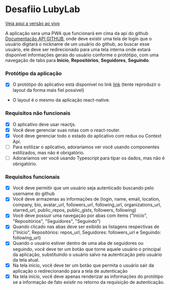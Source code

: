 # Desafiio LubyLab 

[Veja aqui a versão ao vivo](https://luby-lab-allyssonalmeida.vercel.app/)

A aplicação sera uma PWA que funcionará em cima da api do github [Documentação API GITHUB](https://developer.github.com/v3/ 'Api Github'), onde deve existir uma tela de login que o usuário digitará o nickname de um usuário do github, ao buscar esse usuário, ele deve ser redirecionado para uma tela interna onde estará disponível informações gerais do usuário conforme o protótipo, com uma navegação de tabs para **Início**, **Repositórios**, **Seguidores**, **Seguindo**.

### Protótipo da aplicação

- [x] O protótipo do aplicativo está disponível no link [link](https://xd.adobe.com/view/1798f30c-7746-444c-bffa-91b29835eef5-42cb/ 'Protótipo') (tente reproduzir o layout da forma mais fiel possível)
- O layout é o mesmo da aplicação react-native.

### Requisitos não funcionais

- [x] O aplicativo deve usar reactjs.
- [x] Você deve gerenciar suas rotas com o react-router.
- [x] Você deve gerenciar todo o estado do aplicativo com redux ou Context Api.
- [ ] Para estilizar o aplicativo, adoraríamos ver você usando componentes estilizados, mas não é obrigatório.
- [ ] Adoraríamos ver você usando Typescript para tipar os dados, mas não é obrigatório.

### Requisitos funcionais

- [x] Você deve permitir que um usuário seja autenticado buscando pelo username do github
- [x] Você deve armazenas as informações de (login, name, email, location, company, bio, avatar_url, followers_url, following_url, organizations_url, starred_url, public_repos, public_gists, followers, following)
- [x] Você deve possuir uma navegação por abas com items ("Início", "Repositórios", "Seguidores", "Seguindo")
- [x] Quando clicado nas abas deve ser exibido as listagens respectivas de ("Início", Repositórios: repos_url, Seguidores: followers_url e Seguindo: following_url)
- [x] Quando o usuário estiver dentro de uma aba de seguidores ou seguindo, você deve ter um botão que torne aquele usuário o principal da aplicação, substituindo o usuário salvo na autenticação pelo usuário da tela atual.
- [x] Na tela início, você deve ter um botão que permita o usuário sair da aplicação o redirecionando para a tela de autenticação
- [x] Na tela início, você deve apenas renderizar as informações do protótipo se a informação de fato existir no retorno da requisição de autenticação.
